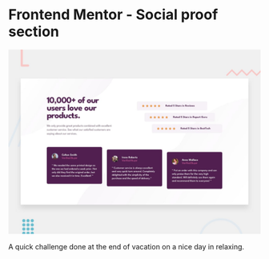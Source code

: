 # Frontend Mentor - Social proof section

![Design preview for the Social proof section coding challenge](./design/desktop-preview.jpg)

A quick challenge done at the end of vacation on a nice day in relaxing.
